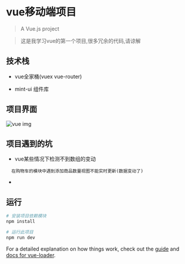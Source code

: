 # vue移动端项目

> A Vue.js project

> 这是我学习vue的第一个项目,很多冗余的代码,请谅解


## 技术栈
* vue全家桶(vuex vue-router)

* mint-ui 组件库


## 项目界面

![vue img](https://s2.ax1x.com/2019/02/05/kYQeeS.png)


 ## 项目遇到的坑
 * vue某些情况下检测不到数组的变动
  ```
    在购物车的模块中遇到添加商品数量视图不能实时更新(数据变动了)
  ```
* 


## 运行

``` bash
# 安装项目依赖模块
npm install

# 运行此项目 
npm run dev


```

For a detailed explanation on how things work, check out the [guide](http://vuejs-templates.github.io/webpack/) and [docs for vue-loader](http://vuejs.github.io/vue-loader).
